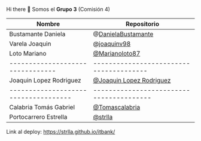 Hi there 👋 Somos el **Grupo 3** (Comisión 4)

|         **Nombre**              |   **Repositorio**       |
|---------------------------------|--------------------------|
|Bustamante Daniela|@[DanielaBustamante]([url](https://github.com/DanielaBustamante))|
| Varela Joaquin |@[joaquinv98]([uhttps://github.com/joaquinv98rl])|
|Loto Mariano  | [@Marianoloto87]([(https://github.com/Marianoloto87)])|
|--------------------------------|---------------------------------------|
|Joaquin Lopez Rodriguez|[@Joaquin Lopez Rodriguez]([(https://github.com/JoaquinLopezRodriguez)])|
|------------------------------------|----------------------------------------|
|Calabria Tomás Gabriel|[@Tomascalabria]([(https://github.com/Tomascalabria)])|
|Portocarrero Estrella| [@strlla]([(https://github.com/strlla)])|




Link al deploy: https://strlla.github.io/itbank/
